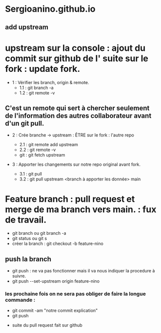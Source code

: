 # Sergioanino.github.io

## add upstream

# upstream sur la console : ajout du commit sur github de l'<origin repo> suite sur le fork : update fork.

- 1 : Vérifier les branch, origin & remote.
  - 1.1 : git branch -a
  - 1.2 : git remote -v

## C'est un remote qui sert à chercher seulement de l'information des autres collaborateur avant d'un git pull.

- 2 : Crée branche -> upstream : ÊTRE sur le fork : l'autre repo <sergioamoncada>

  - 2.1 : git remote add upstream <repo original = urlGitHub original repo avant le fock>
  - 2.2 : git remote -v
  - git : git fetch upstream

- 3 : Apporter les changements sur notre repo original avant fork.
  - 3.1 : git pull
  - 3.2 : git pull upstream <branch à apporter les donnée> main

# Feature branch : pull request et merge de ma branch vers main. : fux de travail.

- git branch ou git branch -a
- git status ou git s
- créer la branch : git checkout -b feature-nino

## push la branch

- git push : ne va pas fonctionner mais il va nous indiquer la procedure à suivre.
- git push --set-upstream origin feature-nino

### les prochaine fois on ne sera pas obliger de faire la longue commande :

- git commit -am "notre commit explication"
- git push

* suite du pull request fait sur github
